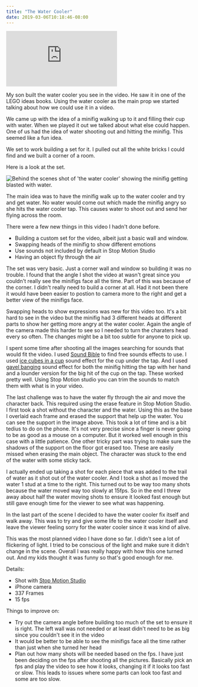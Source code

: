 ```yaml
---
title: "The Water Cooler"
date: 2019-03-06T10:18:46-08:00
---
```


<!--more-->

<div class="youtube-responsive-container">
<iframe  src="https://www.youtube.com/embed/nKqz1J5mJC4" frameborder="0" allow="accelerometer; autoplay; encrypted-media; gyroscope; picture-in-picture" allowfullscreen></iframe></div>

My son built the water cooler you see in the video. He saw it in one of the LEGO ideas books. Using the water cooler as the main prop we started talking about how we could use it in a video.

We came up with the idea of a minifig walking up to it and filling their cup with water. When we played it out we talked about what else could happen. One of us had the idea of water shooting out and hitting the minifig. This seemed like a fun idea.

We set to work building a set for it. I pulled out all the white bricks I could find and we built a corner of a room. 

Here is a look at the set.

![Behind the scenes shot of 'the water cooler' showing the minifig getting blasted with water.](/images/water-cooler-behind-scenes.jpg)

The main idea was to have the minifig walk up to the water cooler and try and get water. No water would come out which made the minifig angry so she hits the water cooler tap. This causes water to shoot out and send her flying across the room.

There were a few new things in this video I hadn't done before. 

* Building a custom set for the video, albeit just a basic wall and window. 
* Swapping heads of the minifig to show different emotions
* Use sounds not included by default in Stop Motion Studio
* Having an object fly through the air

The set was very basic. Just a corner wall and window so building it was no trouble. I found that the angle I shot the video at wasn't great since you couldn't really see the minifigs face all the time. Part of this was because of the corner. I didn't really need to build a corner at all. Had it not been there it would have been easier to postion to camera more to the right and get a better view of the minifigs face.

Swapping heads to show expressions was new for this video too. It's a bit hard to see in the video but the minifig had 3 different heads at different parts to show her getting more angry at the water cooler. Again the angle of the camera made this harder to see so I needed to turn the charaters head every so often. The changes might be a bit too subtle for anyone to pick up.

I spent some time after shooting all the images searching for sounds that would fit the video. I used [Sound Bible](http://soundbible.com/ "Sound bible - free sounds effects") to find free sounds effects to use. I used  [ice cubes in a cup](http://soundbible.com/1545-Ice-Cubes-In-Cup.html "Ice cubes in a cup sound effect") sound effect for the cup under the tap. And I used  [gavel banging](http://soundbible.com/1679-Gavel-Banging.html "gavel banging sound effect") sound effect for both the minifig hitting the tap with her hand and a lounder version for the big hit of the cup on the tap. These worked pretty well. Using Stop Motion studio you can trim the sounds to match them with what is in your video.

The last challenge was to have the water fly through the air and move the character back. This required using the erase feature in Stop Motion Studio. I first took a shot without the character and the water. Using this as the base I overlaid each frame and erased the support that help up the water. You can see the support in the image above. This took a lot of time and is a bit tedius to do on the phone. It's not very precise since a finger is never going to be as good as a mouse on a computer. But it worked well enough in this case with a little patience. One other tricky part was trying to make sure the shadows of the support on the floor got erased too. These are easily missed when erasing the main object. The character was stuck to the end of the water with some sticky tack.

I actually ended up taking a shot for each piece that was added to the trail of water as it shot out of the water cooler. And I took a shot as I moved the water 1 stud at a time to the right. This turned out to be way too many shots because the water moved way too slowly at 15fps. So in the end I threw away about half the water moving shots to ensure it looked fast enough but still gave enough time for the viewer to see what was happening.

In the last part of the scene I decided to have the water cooler fix itself and walk away. This was to try and give some life to the water cooler itself and leave the viewer feeling sorry for the water cooler since it was kind of alive.

This was the most planned video I have done so far. I didn't see a lot of flickering of light. I tried to be conscious of the light and make sure it didn't change in the scene. Overall I was really happy with how this one turned out. And my kids thought it was funny so that's good enough for me.


Details:

* Shot with [Stop Motion Studio](https://www.cateater.com/ "cateater - Stop Motion Studio") 
* iPhone camera
* 337 Frames
* 15 fps

Things to improve on:

* Try out the camera angle before building too much of the set to ensure it is right. The left wall was not needed or at least didn't need to be as big since you couldn't see it in the video
* It would be better to be able to see the minifigs face all the time rather than just when she turned her head
* Plan out how many shots will be needed based on the fps. I have just been deciding on the fps after shooting all the pictures. Basically pick an fps and play the video to see how it looks, changing it if it looks too fast or slow. This leads to issues where some parts can look too fast and some are too slow.


